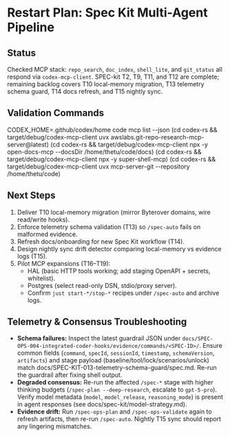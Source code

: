 # Restart Plan: Spec Kit Multi-Agent Pipeline

## Status
Checked MCP stack: `repo_search`, `doc_index`, `shell_lite`, and `git_status` all respond via `codex-mcp-client`. SPEC-kit T2, T9, T11, and T12 are complete; remaining backlog covers T10 local-memory migration, T13 telemetry schema guard, T14 docs refresh, and T15 nightly sync.

## Validation Commands
CODEX_HOME=.github/codex/home code mcp list --json
(cd codex-rs && target/debug/codex-mcp-client uvx awslabs.git-repo-research-mcp-server@latest)
(cd codex-rs && target/debug/codex-mcp-client npx -y open-docs-mcp --docsDir /home/thetu/code/docs)
(cd codex-rs && target/debug/codex-mcp-client npx -y super-shell-mcp)
(cd codex-rs && target/debug/codex-mcp-client uvx mcp-server-git --repository /home/thetu/code)

## Next Steps
1. Deliver T10 local-memory migration (mirror Byterover domains, wire read/write hooks).
2. Enforce telemetry schema validation (T13) so `/spec-auto` fails on malformed evidence.
3. Refresh docs/onboarding for new Spec Kit workflow (T14).
4. Design nightly sync drift detector comparing local-memory vs evidence logs (T15).
5. Pilot MCP expansions (T16–T19):
   - HAL (basic HTTP tools working; add staging OpenAPI + secrets, whitelist).
   - Postgres (select read-only DSN, stdio/proxy server).
   - Confirm `just start-*/stop-*` recipes under `/spec-auto` and archive logs.

## Telemetry & Consensus Troubleshooting

- **Schema failures:** Inspect the latest guardrail JSON under `docs/SPEC-OPS-004-integrated-coder-hooks/evidence/commands/<SPEC-ID>/`. Ensure common fields (`command`, `specId`, `sessionId`, `timestamp`, `schemaVersion`, `artifacts`) and stage payload (baseline/tool/lock/scenarios/unlock) match docs/SPEC-KIT-013-telemetry-schema-guard/spec.md. Re-run the guardrail after fixing shell output.
- **Degraded consensus:** Re-run the affected `/spec-*` stage with higher thinking budgets (`/spec-plan --deep-research`, escalate to `gpt-5-pro`). Verify model metadata (`model`, `model_release`, `reasoning_mode`) is present in agent responses (see docs/spec-kit/model-strategy.md).
- **Evidence drift:** Run `/spec-ops-plan` and `/spec-ops-validate` again to refresh artifacts, then re-run `/spec-auto`. Nightly T15 sync should report any lingering mismatches.
